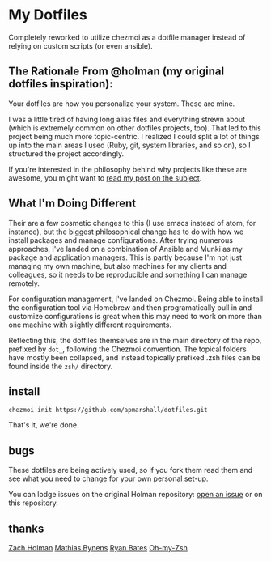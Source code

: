 # My Dotfiles

Completely reworked to utilize chezmoi as a dotfile manager instead of relying on custom scripts (or even ansible).

## The Rationale From @holman (my original dotfiles inspiration):

Your dotfiles are how you personalize your system. These are mine.

I was a little tired of having long alias files and everything strewn about
(which is extremely common on other dotfiles projects, too). That led to this
project being much more topic-centric. I realized I could split a lot of things
up into the main areas I used (Ruby, git, system libraries, and so on), so I
structured the project accordingly.

If you're interested in the philosophy behind why projects like these are
awesome, you might want to [read my post on the
subject](http://zachholman.com/2010/08/dotfiles-are-meant-to-be-forked/).

## What I'm Doing Different

Their are a few cosmetic changes to this (I use emacs instead of atom, for instance), but the biggest philosophical change has to do with how we install packages and manage configurations. After trying numerous approaches, I've landed on a combination of Ansible and Munki as my package and application managers. This is partly because I'm not just managing my own machine, but also machines for my clients and colleagues, so it needs to be reproducible and something I can manage remotely. 

For configuration management, I've landed on Chezmoi. Being able to install the configuration tool via Homebrew and then programatically pull in and customize configurations is great when this may need to work on more than one machine with slightly different requirements.

Reflecting this, the dotfiles themselves are in the main directory of the repo, prefixed by `dot_`, following the Chezmoi convention. The topical folders have mostly been collapsed, and instead topically prefixed .zsh files can be found inside the `zsh/` directory.

## install

`chezmoi init https://github.com/apmarshall/dotfiles.git`

That's it, we're done.


## bugs

These dotfiles are being actively used, so if you fork them read them and see what you need to change for your own personal set-up.

You can lodge issues on the original Holman repository:
[open an issue](https://github.com/holman/dotfiles/issues) or on this repository.

## thanks

[Zach Holman](https://github.com/holman)
[Mathias Bynens](https://github.com/mathiasbynens)
[Ryan Bates](http://github.com/ryanb)
[Oh-my-Zsh](https://github.com/robbyrussell/oh-my-zsh)

